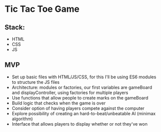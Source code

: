 # Tic Tac Toe Game

## Stack:
- HTML
- CSS
- JS

## MVP

- Set up basic files with HTML/JS/CSS, for this I'll be using ES6 modules to structure the JS files
- Architecture: modules or factories, our first variables are gameBoard and displayController, using factories for multiple players
- Use functions that allow people to create marks on the gameBoard
- Build logic that checks when the game is over
- Consider option of having players compete against the computer
- Explore possibility of creating an hard-to-beat/unbeatable AI (minimax algorithm)
- Interface that allows players to display whether or not they've won
